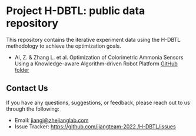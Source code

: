 # Project H-DBTL: public data repository
This repository contains the iterative experiment data using the H-DBTL methodology to achieve the optimization goals.

- Ai, Z. & Zhang L. et al. Optimization of Colorimetric Ammonia Sensors Using a Knowledge-aware Algorithm-driven Robot Platform [GitHub folder](https://github.com/jiangteam-2022/H-DBTL/tree/9eda4ff58f6c2dc24c16e099f5657c91d11fd975/Optimization%20of%20Colorimetric%20Ammonia%20Sensors%20Using%20a%20Knowledge-aware%20Algorithm-driven%20Robot%20Platform)


## Contact Us

If you have any questions, suggestions, or feedback, please reach out to us through the following:

- Email: [jiangj@zhejianglab.com](jiangj@zhejianglab.com)
- Issue Tracker: [https://github.com/jiangteam-2022
/H-DBTL/issues](https://github.com/jiangteam-2022/H-DBTL/issues)

